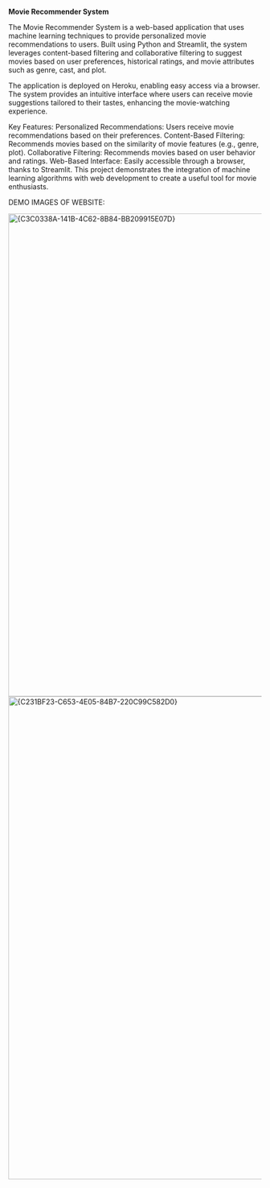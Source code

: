 **Movie Recommender System**

The Movie Recommender System is a web-based application that uses machine learning techniques to provide personalized movie recommendations to users. Built using Python and Streamlit, the system leverages content-based filtering and collaborative filtering to suggest movies based on user preferences, historical ratings, and movie attributes such as genre, cast, and plot.

The application is deployed on Heroku, enabling easy access via a browser. The system provides an intuitive interface where users can receive movie suggestions tailored to their tastes, enhancing the movie-watching experience.

Key Features:
Personalized Recommendations: Users receive movie recommendations based on their preferences.
Content-Based Filtering: Recommends movies based on the similarity of movie features (e.g., genre, plot).
Collaborative Filtering: Recommends movies based on user behavior and ratings.
Web-Based Interface: Easily accessible through a browser, thanks to Streamlit.
This project demonstrates the integration of machine learning algorithms with web development to create a useful tool for movie enthusiasts.

DEMO IMAGES OF WEBSITE:

<img width="960" alt="{C3C0338A-141B-4C62-8B84-BB209915E07D}" src="https://github.com/user-attachments/assets/03d75c11-e863-4f00-86f9-4e0388244cd2">

<img width="960" alt="{C231BF23-C653-4E05-84B7-220C99C582D0}" src="https://github.com/user-attachments/assets/42c85320-bacf-4da0-ac2a-fb2a9c0ee97d">

